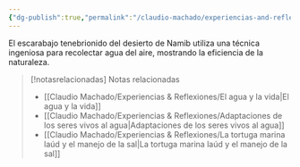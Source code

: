 ```yaml
---
{"dg-publish":true,"permalink":"/claudio-machado/experiencias-and-reflexiones/el-escarabajo-tenebrionido-y-la-captura-de-agua/","title":"El escarabajo tenebrionido y la captura de agua","tags":["naturaleza"]}
---
```


El escarabajo tenebrionido del desierto de Namib utiliza una técnica ingeniosa para recolectar agua del aire, mostrando la eficiencia de la naturaleza. 



> [!notasrelacionadas] Notas relacionadas
> - [[Claudio Machado/Experiencias & Reflexiones/El agua y la vida\|El agua y la vida]]
> - [[Claudio Machado/Experiencias & Reflexiones/Adaptaciones de los seres vivos al agua\|Adaptaciones de los seres vivos al agua]]
> - [[Claudio Machado/Experiencias & Reflexiones/La tortuga marina laúd y el manejo de la sal\|La tortuga marina laúd y el manejo de la sal]]

